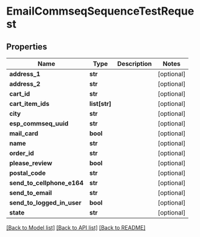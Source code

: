 # EmailCommseqSequenceTestRequest

## Properties
Name | Type | Description | Notes
------------ | ------------- | ------------- | -------------
**address_1** | **str** |  | [optional] 
**address_2** | **str** |  | [optional] 
**cart_id** | **str** |  | [optional] 
**cart_item_ids** | **list[str]** |  | [optional] 
**city** | **str** |  | [optional] 
**esp_commseq_uuid** | **str** |  | [optional] 
**mail_card** | **bool** |  | [optional] 
**name** | **str** |  | [optional] 
**order_id** | **str** |  | [optional] 
**please_review** | **bool** |  | [optional] 
**postal_code** | **str** |  | [optional] 
**send_to_cellphone_e164** | **str** |  | [optional] 
**send_to_email** | **str** |  | [optional] 
**send_to_logged_in_user** | **bool** |  | [optional] 
**state** | **str** |  | [optional] 

[[Back to Model list]](../README.md#documentation-for-models) [[Back to API list]](../README.md#documentation-for-api-endpoints) [[Back to README]](../README.md)


